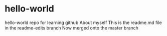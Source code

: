 # hello-world
hello-world repo for learning github
About myself
This is the readme.md file in the readme-edits branch
Now merged onto the master branch
